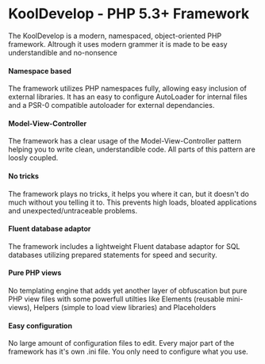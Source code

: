 KoolDevelop - PHP 5.3+ Framework
================================

The KoolDevelop is a modern, namespaced, object-oriented PHP framework. Altrough
it uses modern grammer it is made to be easy understandible and no-nonsence

#### Namespace based
The framework utilizes PHP namespaces fully, allowing easy inclusion of external libraries. It has an easy to configure AutoLoader for internal files and a PSR-0 compatible autoloader for external dependancies.

#### Model-View-Controller
The framework has a clear usage of the Model-View-Controller pattern helping you to write clean, understandible code. All parts of this pattern are loosly coupled.

#### No tricks
The framework plays no tricks, it helps you where it can, but it doesn't do much without you telling it to. This prevents high loads, bloated applications and unexpected/untraceable problems.

#### Fluent database adaptor
The framework includes a lightweight Fluent database adaptor for SQL databases utilizing prepared statements for speed and security.

#### Pure PHP views
No templating engine that adds yet another layer of obfuscation but pure PHP view files with some powerfull utilties like Elements (reusable mini-views), Helpers (simple to load view libraries) and Placeholders

#### Easy configuration
No large amount of configuration files to edit. Every major part of the framework has it's own .ini file. You only need to configure what you use.
